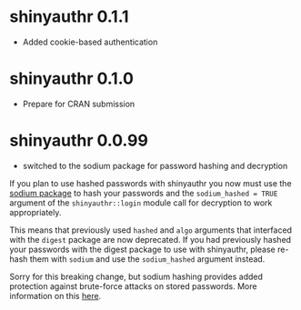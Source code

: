 # shinyauthr 0.1.1

* Added cookie-based authentication

# shinyauthr 0.1.0

* Prepare for CRAN submission

# shinyauthr 0.0.99

* switched to the sodium package for password hashing and decryption

If you plan to use hashed passwords with shinyauthr you now must use the [sodium package](https://github.com/jeroen/sodium) to hash your passwords and the `sodium_hashed = TRUE` argument of the `shinyauthr::login` module call for decryption to work appropriately.

This means that previously used `hashed` and `algo` arguments that interfaced with the `digest` package are now deprecated. If you had previously hashed your passwords with the digest package to use with shinyauthr, please re-hash them with `sodium` and use the `sodium_hashed` argument instead. 

Sorry for this breaking change, but sodium hashing provides added protection against brute-force attacks on stored passwords. More information on this [here](https://download.libsodium.org/doc/password_hashing/).
